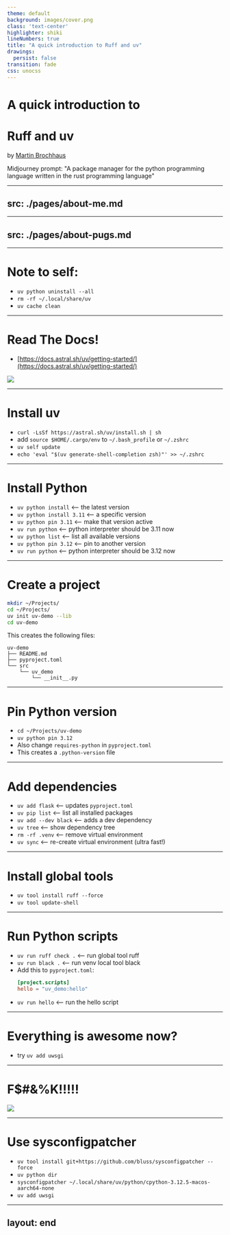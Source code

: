 ```yaml
---
theme: default
background: images/cover.png
class: 'text-center'
highlighter: shiki
lineNumbers: true
title: "A quick introduction to Ruff and uv"
drawings:
  persist: false
transition: fade
css: unocss
---
```


# A quick introduction to 
# Ruff and uv

by [Martin Brochhaus](https://primal.net/p/npub1c80wmfpzc7dkghh93kxtrwpe5gdztynvnk2vy93ge68zmzwrm0yqq5h5s7)

<span class="text-xs text-gray-500">Midjourney prompt: "A package manager for the python programming language written in the rust programming language"</span>

---
src: ./pages/about-me.md
---

---
src: ./pages/about-pugs.md
---

---

# Note to self:

- `uv python uninstall --all`
- `rm -rf ~/.local/share/uv`
- `uv cache clean`

---

# Read The Docs!

- [https://docs.astral.sh/uv/getting-started/](https://docs.astral.sh/uv/getting-started/)

<img src="/images/uv.png" class="w-full mt-3" />

---

# Install uv

- `curl -LsSf https://astral.sh/uv/install.sh | sh`
- add `source $HOME/.cargo/env` to `~/.bash_profile` or `~/.zshrc`
- `uv self update`
- `echo 'eval "$(uv generate-shell-completion zsh)"' >> ~/.zshrc`

---

# Install Python

- `uv python install` <-- the latest version
- `uv python install 3.11` <-- a specific version
- `uv python pin 3.11` <-- make that version active
- `uv run python` <-- python interpreter should be 3.11 now
- `uv python list` <-- list all available versions
- `uv python pin 3.12` <-- pin to another version
- `uv run python` <-- python interpreter should be 3.12 now

---

# Create a project

```zsh
mkdir ~/Projects/
cd ~/Projects/
uv init uv-demo --lib
cd uv-demo
```

This creates the following files:

```
uv-demo
├── README.md
├── pyproject.toml
└── src
    └── uv_demo
        └── __init__.py
```

---

# Pin Python version

- `cd ~/Projects/uv-demo`
- `uv python pin 3.12`
- Also change `requires-python` in `pyproject.toml`
- This creates a `.python-version` file

---

# Add dependencies

- `uv add flask` <-- updates `pyproject.toml`
- `uv pip list` <-- list all installed packages
- `uv add --dev black` <-- adds a dev dependency
- `uv tree` <-- show dependency tree
- `rm -rf .venv` <-- remove virtual environment
- `uv sync` <-- re-create virtual environment (ultra fast!)

---

# Install global tools

- `uv tool install ruff --force`
- `uv tool update-shell`

---

# Run Python scripts

- `uv run ruff check .` <-- run global tool ruff 
- `uv run black .` <-- run venv local tool black
- Add this to `pyproject.toml`:
  ```toml
  [project.scripts]
  hello = "uv_demo:hello"
  ```
- `uv run hello` <-- run the hello script

---

# Everything is awesome now?

- try `uv add uwsgi`

---

# F$#&%K!!!!!

<img src="/images/meme.jpg" />

---

# Use sysconfigpatcher

- `uv tool install git+https://github.com/bluss/sysconfigpatcher --force`
- `uv python dir`
- `sysconfigpatcher ~/.local/share/uv/python/cpython-3.12.5-macos-aarch64-none`
- `uv add uwsgi`

---
layout: end
---
